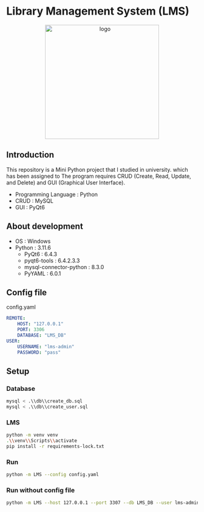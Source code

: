 # Library Management System (LMS)

<p align="center">
    <img alt="logo" src="./LMS/assets/logo.svg" width="300" height="300">
</p>

## Introduction

This repository is a Mini Python project that I studied in university. which has been assigned to The program requires CRUD (Create, Read, Update, and Delete) and GUI (Graphical User Interface).

-   Programming Language : Python
-   CRUD : MySQL
-   GUI : PyQt6

## About development

-   OS : Windows
-   Python : 3.11.6
    -   PyQt6 : 6.4.3
    -   pyqt6-tools : 6.4.2.3.3
    -   mysql-connector-python : 8.3.0
    -   PyYAML : 6.0.1

## Config file

config.yaml

```yaml
REMOTE:
    HOST: "127.0.0.1"
    PORT: 3306
    DATABASE: "LMS_DB"
USER:
    USERNAME: "lms-admin"
    PASSWORD: "pass"
```

## Setup

### Database

```sh
mysql < .\\db\\create_db.sql
mysql < .\\db\\create_user.sql
```

### LMS

```sh
python -m venv venv
.\\venv\\Scripts\\activate
pip install -r requirements-lock.txt
```

### Run

```sh
python -m LMS --config config.yaml
```

### Run without config file

```sh
python -m LMS --host 127.0.0.1 --port 3307 --db LMS_DB --user lms-admin --passwd pass
```
